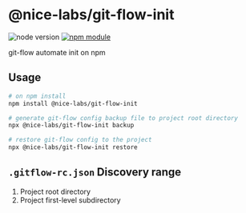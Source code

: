 # @nice-labs/git-flow-init

![node version](https://img.shields.io/node/v/@nice-labs/git-flow-init)
[![npm module](https://img.shields.io/npm/v/@nice-labs/git-flow-init)](https://www.npmjs.com/package/@nice-labs/git-flow-init)

git-flow automate init on npm

## Usage

```bash
# on npm install
npm install @nice-labs/git-flow-init

# generate git-flow config backup file to project root directory
npx @nice-labs/git-flow-init backup

# restore git-flow config to the project
npx @nice-labs/git-flow-init restore
```

## `.gitflow-rc.json` Discovery range

1. Project root directory
2. Project first-level subdirectory
